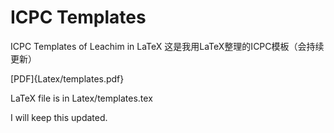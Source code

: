 # ICPC Templates
ICPC Templates of Leachim in LaTeX
这是我用LaTeX整理的ICPC模板（会持续更新）

[PDF]{Latex/templates.pdf}

LaTeX file is in Latex/templates.tex

I will keep this updated.
